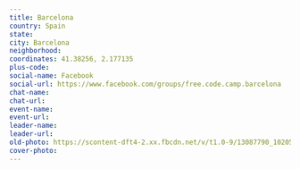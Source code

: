 ```yaml
---
title: Barcelona
country: Spain
state: 
city: Barcelona
neighborhood: 
coordinates: 41.38256, 2.177135
plus-code:
social-name: Facebook
social-url: https://www.facebook.com/groups/free.code.camp.barcelona
chat-name:
chat-url:
event-name:
event-url:
leader-name:
leader-url:
old-photo: https://scontent-dft4-2.xx.fbcdn.net/v/t1.0-9/13087790_10205951001166228_1783074197436508327_n.jpg?oh=a6ed705935149e675e795c3f52ac356e&oe=59941F99
cover-photo:
---
```

